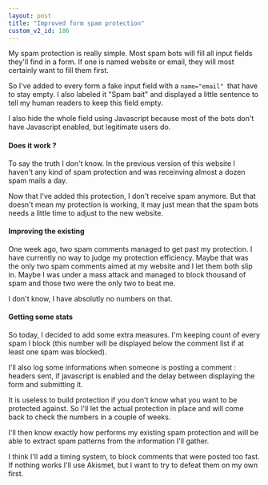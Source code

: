 ```yaml
---
layout: post
title: "Improved form spam protection"
custom_v2_id: 186
---
```


My spam protection is really simple. Most spam bots will fill all input fields
they'll find in a form. If one is named website or email, they will most
certainly want to fill them first.

So I've added to every form a fake input field with a `name="email" `that have
to stay empty. I also labeled it "Spam bait" and displayed a little sentence
to tell my human readers to keep this field empty.

I also hide the whole field using Javascript because most of the bots don't
have Javascript enabled, but legitimate users do.

#### Does it work ?

To say the truth I don't know. In the previous version of this website I
haven't any kind of spam protection and was receinving almost a dozen spam
mails a day.

Now that I've added this protection, I don't receive spam anymore. But that
doesn't mean my protection is working, it may just mean that the spam bots
needs a little time to adjust to the new website.

#### Improving the existing

One week ago, two spam comments managed to get past my protection. I have
currently no way to judge my protection efficiency. Maybe that was the only
two spam comments aimed at my website and I let them both slip in. Maybe I was
under a mass attack and managed to block thousand of spam and those two were
the only two to beat me.

I don't know, I have absolutly no numbers on that.

#### Getting some stats

So today, I decided to add some extra measures. I'm keeping count of every
spam I block (this number will be displayed below the comment list if at least
one spam was blocked).

I'll also log some informations when someone is posting a comment : headers
sent, if javascript is enabled and the delay between displaying the form and
submitting it.

It is useless to build protection if you don't know what you want to be
protected against. So I'll let the actual protection in place and will come
back to check the numbers in a couple of weeks.

I'll then know exactly how performs my existing spam protection and will be
able to extract spam patterns from the information I'll gather.

I think I'll add a timing system, to block comments that were posted too fast.
If nothing works I'll use Akismet, but I want to try to defeat them on my own
first.

